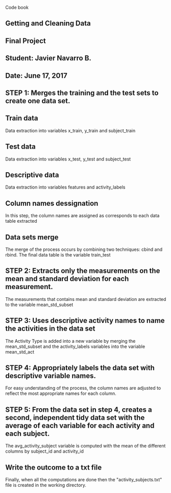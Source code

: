 Code book

## Getting and Cleaning Data
## Final Project
## Student:  Javier Navarro B.
## Date:  June 17, 2017

## STEP 1:  Merges the training and the test sets to create one data set.
## Train data
Data extraction into variables x_train, y_train and subject_train

## Test data
Data extraction into variables x_test, y_test and subject_test

## Descriptive data
Data extraction into variables features and activity_labels

## Column names dessignation
In this step, the column names are assigned as corresponds to each data table extracted

## Data sets merge
The merge of the process occurs by combining two techniques:  cbind and rbind.
The final data table is the variable train_test

## STEP 2:  Extracts only the measurements on the mean and standard deviation for each measurement.
The measurements that contains mean and standard deviation are extracted to the variable mean_std_subset

## STEP 3:  Uses descriptive activity names to name the activities in the data set
The Activity Type is added into a new variable by merging the mean_std_subset and the activity_labels variables into the variable mean_std_act

## STEP 4:  Appropriately labels the data set with descriptive variable names.
For easy understanding of the process, the column names are adjusted to reflect the most appropriate names for each column.

## STEP 5:  From the data set in step 4, creates a second, independent tidy data set with the average of each variable for each activity and each subject.
The avg_activity_subject variable is computed with the mean of the different columns by subject_id and activity_id

## Write the outcome to a txt file
Finally, when all the computations are done then the "activity_subjects.txt" file is created in the working directory.

